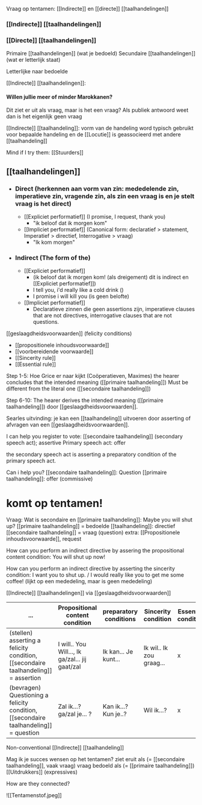 
Vraag op tentamen:
[[Indirecte]] en [[directe]] [[taalhandelingen]]


### [[Indirecte]] [[taalhandelingen]]
### [[Directe]] [[taalhandelingen]]


Primaire [[taalhandelingen]] (wat je bedoeld)
Secundaire [[taalhandelingen]] (wat er letterlijk staat)

Letterlijke naar bedoelde


[[Indirecte]] [[taalhandelingen]]:
#### Willen jullie meer of minder Marokkanen?
Dit ziet er uit als vraag, maar is het een vraag?
Als publiek antwoord weet dan is het eigenlijk geen vraag


[[Indirecte]] [[taalhandeling]]: vorm van de handeling word typisch gebruikt voor bepaalde handeling en de [[Locutie]] is geassocieerd met andere [[taalhandeling]]

Mind if I try them: [[Stuurders]]




## [[taalhandelingen]]
- ### Direct (herkennen aan vorm van zin: mededelende zin, imperatieve zin, vragende zin, als zin een vraag is en je stelt vraag is het direct)
	- [[Expliciet performatief]] (I promise, I request, thank you)
		- "ik beloof dat ik morgen kom"
	- [[Impliciet performatief]] (Canonical form: declaratief > statement, Imperatief > directief, Interrogative > vraag)
		- "Ik kom morgen"
- ### Indirect (The form of the)
	- [[Expliciet performatief]]
		- (ik beloof dat ik morgen kom! (als dreigement) dit is indirect en [[Expliciet performatief]])
		- I tell you, i'd really like a cold drink ()
		- I promise i will kill you (is geen belofte)
	- [[Impliciet performatief]]
		- Declaratieve zinnen die geen assertions zijn, imperatieve clauses that are not directives, interrogative clauses that are not questions.



[[geslaagdheidsvoorwaarden]] (felicity conditions)
- [[propositionele inhoudsvoorwaarde]]
- [[voorbereidende voorwaarde]]
- [[Sincerity rule]]
- [[Essential rule]]


Step 1-5: Hoe Grice er naar kijkt (Coöperatieven, Maximes) the hearer concludes that the intended meaning ([[primaire taalhandeling]]) Must be different from the literal one ([[secondaire taalhandeling]])

Step 6-10: The hearer derives the intended meaning ([[primaire taalhandeling]]) door [[geslaagdheidsvoorwaarden]]. 



Searles uitvinding: je kan een [[taalhandeling]] uitvoeren door asserting of afvragen van een [[geslaagdheidsvoorwaarden]]. 


I can help you register to vote:
[[secondaire taalhandeling]] (secondary speech act); assertive
Primary speech act: offer

the secondary speech act is asserting a preparatory condition of the primary speech act.


Can i help you?
[[secondaire taalhandeling]]: Question
[[primaire taalhandeling]]: offer (commissive)



# komt op tentamen!
Vraag: Wat is secondaire en [[primaire taalhandeling]]: Maybe you will shut up?
[[primaire taalhandeling]] = bedoelde [[taalhandeling]]: directief
[[secondaire taalhandeling]] = vraag (question)
extra: [[Propositionele inhoudsvoorwaarde]], request

How can you perform an indirect directive by assering the propositional content condition:
You will shut up now!

How can you perform an indirect directive by asserting the sincerity condition:
I want you to shut up. / I would really like you to get me some coffee!
(lijkt op een mededeling, maar is geen mededeling)


[[Indirecte]] [[taalhandelingen]] via [[geslaagdheidsvoorwaarden]]

| ...                                                                   | Propositional content condition                 | preparatory conditions | Sincerity condition      | Essential condition |
| --------------------------------------------------------------------- | ----------------------------------------------- | ---------------------- | ------------------------ | ------------------- |
| (stellen) asserting a felicity condition, [[secondaire taalhandeling]] = assertion  | I will.. You Will..., Ik ga/zal... jij gaat/zal | Ik kan... Je kunt...   | Ik wil.. Ik zou graag... | x                   |
| (bevragen) Questioning a felicity condition, [[secondaire taalhandeling]] = question | Zal ik...? ga/zal je... ?                       | Kan ik...? Kun je..?   | Wil ik...?               | x                    |



Non-conventional [[Indirecte]] [[taalhandeling]]

Mag ik je succes wensen op het tentamen?
ziet eruit als (= [[secondaire taalhandeling]], vaak vraag)
	vraag
bedoeld als (= [[primaire taalhandeling]])
	[[Uitdrukkers]] (expressives)

How are they connected?

![[Tentamenstof.jpeg]]


